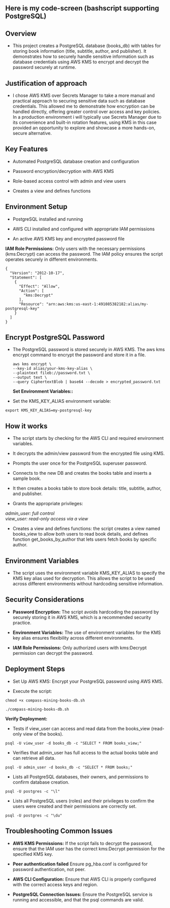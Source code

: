 ## Here is my code-screen (bashscript supporting PostgreSQL)

## Overview
* This project creates a PostgreSQL database (books_db) with tables for storing book information (title, subtitle, author, and publisher). It demonstrates how to securely handle sensitive information such as database credentials using AWS KMS to encrypt and decrypt the password securely at runtime.

## Justification of approach
* I chose AWS KMS over Secrets Manager to take a more manual and practical approach to securing sensitive data such as database credentials. This allowed me to demonstrate how encryption can be handled directly, offering greater control over access and key policies. In a production environment i will typically use Secrets Manager due to its convenience and built-in rotation features, using KMS in this case provided an opportunity to explore and showcase a more hands-on, secure alternative.

## Key Features
* Automated PostgreSQL database creation and configuration

* Password encryption/decryption with AWS KMS

* Role-based access control with admin and view users

* Creates a view and defines functions

## Environment Setup
* PostgreSQL installed and running

* AWS CLI installed and configured with appropriate IAM permissions

* An active AWS KMS key and encrypted password file

**IAM Role Permissions:** Only users with the necessary permissions (kms:Decrypt) can access the password. The IAM policy ensures the script operates securely in different environments.

```
{
  "Version": "2012-10-17",
  "Statement": [
    {
      "Effect": "Allow",
      "Action": [
        "kms:Decrypt"
      ],
      "Resource": "arn:aws:kms:us-east-1:491085382182:alias/my-postgresql-key"
    }
  ]
}

```
## Encrypt PostgreSQL Password
* The PostgreSQL password is stored securely in AWS KMS. The aws kms encrypt command to encrypt the password and store it in a file.

  ```
  aws kms encrypt \
  --key-id alias/your-kms-key-alias \
  --plaintext fileb://password.txt \
  --output text \
  --query CiphertextBlob | base64 --decode > encrypted_password.txt
  
  ```
  **Set Environment Variables::**

* Set the KMS_KEY_ALIAS environment variable:

```
export KMS_KEY_ALIAS=my-postgresql-key

```

## How it works
* The script starts by checking for the AWS CLI and required environment variables.

* It decrypts the admin/view password from the encrypted file using KMS.

* Prompts the user once for the PostgreSQL superuser password.

* Connects to the new DB and creates the books table and inserts a sample book.

* It then creates a books table to store book details: title, subtitle, author, and publisher.

* Grants the appropriate privileges:
  
*admin_user: full control*  
*view_user: read-only access via a view*

* Creates a view and defines functions: the script creates a view named books_view to allow both users to read book details, and defines function get_books_by_author that lets users fetch books by specific author.

## Environment Variables 
* The script uses the environment variable KMS_KEY_ALIAS to specify the KMS key alias used for decryption. This allows the script to be used across different environments without hardcoding sensitive information.

## Security Considerations
* **Password Encryption:** The script avoids hardcoding the password by securely storing it in AWS KMS, which is a recommended security practice.

* **Environment Variables:** The use of environment variables for the KMS key alias ensures flexibility across different environments.

* **IAM Role Permissions:** Only authorized users with kms:Decrypt permission can decrypt the password.


## Deployment Steps
* Set Up AWS KMS: Encrypt your PostgreSQL password using AWS KMS.

* Execute the script:
```
chmod +x compass-mining-books-db.sh
```

```
./compass-mining-books-db.sh
```
**Verify Deployment:**

* Tests if view_user can access and read data from the books_view (read-only view of the books).

```
psql -U view_user -d books_db -c "SELECT * FROM books_view;"

```

* Verifies that admin_user has full access to the actual books table and can retrieve all data.
```
psql -U admin_user -d books_db -c "SELECT * FROM books;"

```

* Lists all PostgreSQL databases, their owners, and permissions to confirm database creation.
```
psql -U postgres -c "\l"

```
* Lists all PostgreSQL users (roles) and their privileges to confirm the users were created and their permissions are correctly set.
```
psql -U postgres -c "\du"

```


## Troubleshooting Common Issues
* **AWS KMS Permissions:** If the script fails to decrypt the password, ensure that the IAM user has the correct kms:Decrypt permission for the specified KMS key.

* **Peer authentication failed** Ensure pg_hba.conf is configured for password authentication, not peer.

* **AWS CLI Configuration:** Ensure that AWS CLI is properly configured with the correct access keys and region.

* **PostgreSQL Connection Issues:** Ensure the PostgreSQL service is running and accessible, and that the psql commands are valid.
